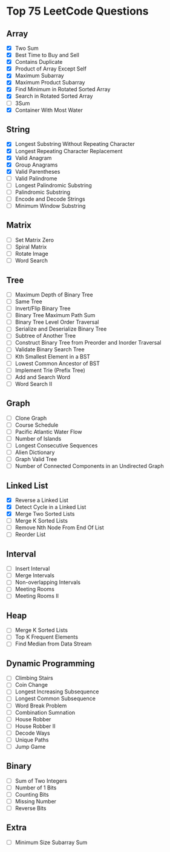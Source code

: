 # Top 75 LeetCode Questions

## Array
- [x] Two Sum
- [x] Best Time to Buy and Sell
- [x] Contains Duplicate
- [x] Product of Array Except Self
- [x] Maximum Subarray
- [X] Maximum Product Subarray
- [X] Find Minimum in Rotated Sorted Array
- [x] Search in Rotated Sorted Array
- [ ] 3Sum
- [x] Container With Most Water

## String
- [x] Longest Substring Without Repeating Character
- [x] Longest Repeating Character Replacement
- [x] Valid Anagram
- [x] Group Anagrams
- [x] Valid Parentheses
- [ ] Valid Palindrome
- [ ] Longest Palindromic Substring
- [ ] Palindromic Substring
- [ ] Encode and Decode Strings
- [ ] Minimum Window Substring

## Matrix
- [ ] Set Matrix Zero
- [ ] Spiral Matrix
- [ ] Rotate Image
- [ ] Word Search

## Tree
- [ ] Maximum Depth of Binary Tree
- [ ] Same Tree
- [ ] Invert/Flip Binary Tree
- [ ] Binary Tree Maximum Path Sum
- [ ] Binary Tree Level Order Traversal
- [ ] Serialize and Deserialize Binary Tree
- [ ] Subtree of Another Tree
- [ ] Construct Binary Tree from Preorder and Inorder Traversal
- [ ] Validate Binary Search Tree
- [ ] Kth Smallest Element in a BST
- [ ] Lowest Common Ancestor of BST
- [ ] Implement Trie (Prefix Tree)
- [ ] Add and Search Word
- [ ] Word Search II

## Graph
- [ ] Clone Graph
- [ ] Course Schedule
- [ ] Pacific Atlantic Water Flow
- [ ] Number of Islands
- [ ] Longest Consecutive Sequences
- [ ] Alien Dictionary
- [ ] Graph Valid Tree
- [ ] Number of Connected Components in an Undirected Graph

## Linked List
- [x] Reverse a Linked List
- [x] Detect Cycle in a Linked List
- [x] Merge Two Sorted Lists
- [ ] Merge K Sorted Lists
- [ ] Remove Nth Node From End Of List
- [ ] Reorder List

## Interval
- [ ] Insert Interval
- [ ] Merge Intervals
- [ ] Non-overlapping Intervals
- [ ] Meeting Rooms
- [ ] Meeting Rooms II

## Heap
- [ ] Merge K Sorted Lists
- [ ] Top K Frequent Elements
- [ ] Find Median from Data Stream

## Dynamic Programming
- [ ] Climbing Stairs
- [ ] Coin Change
- [ ] Longest Increasing Subsequence
- [ ] Longest Common Subsequence
- [ ] Word Break Problem
- [ ] Combination Sumnation
- [ ] House Robber
- [ ] House Robber II
- [ ] Decode Ways
- [ ] Unique Paths
- [ ] Jump Game

## Binary
- [ ] Sum of Two Integers
- [ ] Number of 1 Bits
- [ ] Counting Bits
- [ ] Missing Number
- [ ] Reverse Bits

## Extra
- [ ] Minimum Size Subarray Sum
